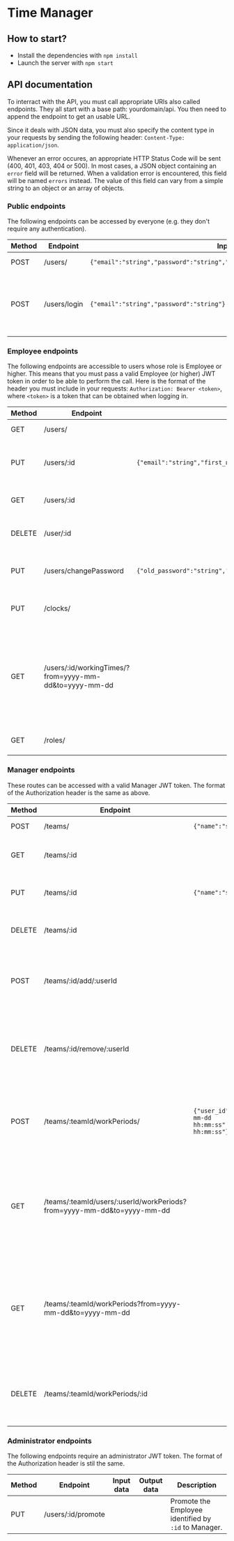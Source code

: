 # Time Manager

## How to start?

- Install the dependencies with `npm install`
- Launch the server with `npm start`

## API documentation

To interract with the API, you must call appropriate URls also called endpoints. They all start with a base path: yourdomain/api. You then need to append the endpoint to get an usable URL.

Since it deals with JSON data, you must also specify the content type in your requests by sending the following header: `Content-Type: application/json`.

Whenever an error occures, an appropriate HTTP Status Code will be sent (400, 401, 403, 404 or 500). In most cases, a JSON object containing an `error` field will be returned. When a validation error is encountered, this field will be named `errors` instead. The value of this field can vary from a simple string to an object or an array of objects.

### Public endpoints

The following endpoints can be accessed by everyone (e.g. they don't require any authentication).

| Method | Endpoint | Input data | Output data | Description |
|--------|----------|------------|-------------|-------------|
| POST | /users/ | `{"email":"string","password":"string","first_name":"string","last_name":"string"}` | `{"id":"int","email":"string","first_name":"string","last_name":"string","role_id":"int","role_label":"string","teams":[]}` | Sign up as a new user. |
| POST | /users/login | `{"email":"string","password":"string"}` | `{"id":"int","email":"string","first_name":"string","last_name":"string","role_id":"int","role_label":"string","token":"string","teams":[{"id":"int","name":"string","manager_id":"string","manager_first_name":"string","manager_last_name":"string"},...],"clocked_in":"bool"}` | Log in to the API. The JWT token is contained in the `token` field. |

### Employee endpoints

The following endpoints are accessible to users whose role is Employee or higher. This means that you must pass a valid Employee (or higher) JWT token in order to be able to perform the call.
Here is the format of the header you must include in your requests: `Authorization: Bearer <token>`, where `<token>` is a token that can be obtained when logging in.

| Method | Endpoint | Input data | Output data | Description |
|--------|----------|------------|-------------|-------------|
| GET | /users/ | | `[{"id":"int","email":"string","first_name":"string","last_name":"string","role_id":"int","role_label":"string","clocked_in":"bool"},...]' | Get all users. |
| PUT | /users/:id | `{"email":"string","first_name":"string","last_name":"string"}` | | Update informations of the user referenced by `:id`. |
| GET | /users/:id | | `{"id":"int","email":"string","first_name":"string","last_name":"string","role_id":"int","role_label":"string","teams":[{"id":"int","name":"string","manager_id":"string","manager_first_name":"string","manager_last_name":"string"},...],"clocked_in":"bool"}` | Get the user referenced by `:id`. |
| DELETE | /user/:id | | | Delete the user identified by `:id`. |
| PUT | /users/changePassword | `{"old_password":"string","password":"string","confirm_password":"string"}` | | Change the password of the current user. |
| PUT | /clocks/ | | `{"user_id":"int","user_id":"int","arrival":"timestamp","departure":"timestamp"}` | Clocks in or out for the current user. |
| GET | /users/:id/workingTimes/?from=yyyy-mm-dd&to=yyyy-mm-dd | | `[{"id":"int","user_id":"int","arrival":"string","departure":"string or null"},...]` | Get the working times of the user referenced by :id that are comprized between the from and to dates. |
| GET | /roles/ | | `[{"id":"int","label":"string"},...]` | Get all the available roles. |

### Manager endpoints

These routes can be accessed with a valid Manager JWT token. The format of the Authorization header is the same as above.

| Method | Endpoint | Input data | Output data | Description |
|--------|----------|------------|-------------|-------------|
| POST | /teams/ | `{"name":"string"}` | `{"id":"int","name":"string","manager_id":"int","manager_first_name":"string","manager_last_name":"string"}` | Create a new team. |
| GET | /teams/:id | | `{"id":"int","name":"string","manager_id":"int","manager_first_name":"string","manager_last_name":"string"}` | Get the team identified by `:id`. |
| PUT | /teams/:id | `{"name":"string"}` | `{"id":"int","name":"string","manager_id":"int","manager_first_name":"string","manager_last_name":"string"}` | Update the team identified by `:id`. |
| DELETE | /teams/:id | | | Delete the team identified by `:id`. |
| POST | /teams/:id/add/:userId | | | Add the user referenced by `:userId` to the team identified by `:id`. |
| DELETE | /teams/:id/remove/:userId | | | Remove the user referenced by `:uierId` from the team identified by `:id`. |
| POST | /teams/:teamId/workPeriods/ | `{"user_id":"int","arrival":"yyyy-mm-dd hh:mm:ss","departure":"yyyy-mm-dd hh:mm:ss"}` | `{"team_id":"int","id":"int","user_id":"int","arrival":"yyyy-mm-dd hh:mm::ss","departure":"yyyy-mm-dd hh:mm:ss"}` | Create a new work period for a given member of the team identified by `:teamId`. |
| GET | /teams/:teamId/users/:userId/workPeriods?from=yyyy-mm-dd&to=yyyy-mm-dd | | `[{"team_id":"int","id":"int","user_id":"int","arrival":"yyyy-mm-dd hh:mm:ss","departure":"yyyy-mm-dd hh:mm:ss"},...]` | Get the work periods that corresponds to the user identified by `:userId` inside the team referenced by `:teamId`. |
| GET | /teams/:teamId/workPeriods?from=yyyy-mm-dd&to=yyyy-mm-dd | | `[{"team_id":"int","id":"int","user_id":"int","arrival":"yyyy-mm-dd hh:mm:ss","departure":"yyyy-mm-dd hh:mm:ss"},...]` | Get the work periods for all users of the team referenced by `:teamId` that are comprized between `from` and `to` dates. |
| DELETE | /teams/:teamId/workPeriods/:id | | | Delete the work period identified by `:id` inside the team referenced by `:teamId`. |

### Administrator endpoints

The following endpoints require an administrator JWT token. The format of the Authorization header is stil the same.

| Method | Endpoint | Input data | Output data | Description |
|--------|----------|------------|-------------|-------------|
| PUT | /users/:id/promote | | | Promote the Employee identified by `:id` to Manager. |
